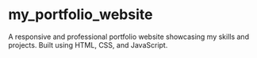 # my_portfolio_website
A responsive and professional portfolio website showcasing my skills and projects. Built using HTML, CSS, and JavaScript.
